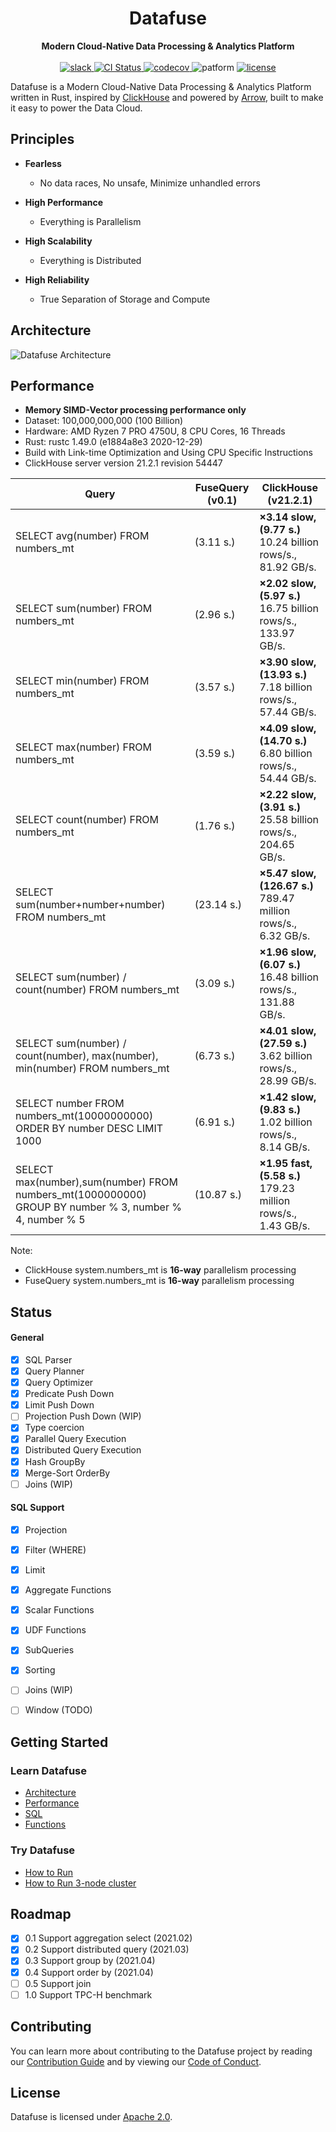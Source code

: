 <div align="center">
<h1>Datafuse</h1>
<strong>
Modern Cloud-Native Data Processing & Analytics Platform
</strong>

<br>
<br>

<div>
<a href="https://join.slack.com/t/datafusecloud/shared_invite/zt-nojrc9up-50IRla1Y1h56rqwCTkkDJA">
<img src="https://badgen.net/badge/Slack/Join%20Datafuse/0abd59?icon=slack" alt="slack" />
</a>

<a href="https://github.com/datafuselabs/datafuse/actions">
<img src="https://github.com/datafuselabs/datafuse/actions/workflows/unit-tests.yml/badge.svg" alt="CI Status" />
</a>

<a href="https://codecov.io/gh/datafuselabs/datafuse">
<img src="https://codecov.io/gh/datafuselabs/datafuse/branch/master/graph/badge.svg" alt="codecov" />
</a>

<img src="https://img.shields.io/badge/Platform-Linux,%20ARM,%20OS%20X,%20Windows-green.svg?style=flat" alt="patform" />

<a href="https://opensource.org/licenses/Apache-2.0">
<img src="https://img.shields.io/badge/License-Apache%202.0-blue.svg" alt="license" />
</a>

</div>
</div>

Datafuse is a Modern Cloud-Native Data Processing & Analytics Platform written
in Rust, inspired by [ClickHouse](https://github.com/ClickHouse/ClickHouse) and powered by [Arrow](https://github.com/apache/arrow), built to make it easy to power the Data Cloud.

## Principles

* **Fearless**
  - No data races, No unsafe, Minimize unhandled errors

* **High Performance** 
  - Everything is Parallelism
  
* **High Scalability**
  - Everything is Distributed
  
* **High Reliability**
  - True Separation of Storage and Compute

## Architecture

![Datafuse Architecture](https://datafuse-1253727613.cos.ap-hongkong.myqcloud.com/datafuse-v1.svg)

## Performance

* **Memory SIMD-Vector processing performance only**
* Dataset: 100,000,000,000 (100 Billion)
* Hardware: AMD Ryzen 7 PRO 4750U, 8 CPU Cores, 16 Threads
* Rust: rustc 1.49.0 (e1884a8e3 2020-12-29)
* Build with Link-time Optimization and Using CPU Specific Instructions
* ClickHouse server version 21.2.1 revision 54447

|Query |FuseQuery (v0.1)| ClickHouse (v21.2.1)|
|-------------------------------|---------------| ----|
|SELECT avg(number) FROM numbers_mt | (3.11 s.)| **×3.14 slow, (9.77 s.)** <br /> 10.24 billion rows/s., 81.92 GB/s.|
|SELECT sum(number) FROM numbers_mt | (2.96 s.)| **×2.02 slow, (5.97 s.)** <br /> 16.75 billion rows/s., 133.97 GB/s.|
|SELECT min(number) FROM numbers_mt | (3.57 s.)| **×3.90 slow, (13.93 s.)** <br /> 7.18 billion rows/s., 57.44 GB/s.|
|SELECT max(number) FROM numbers_mt | (3.59 s.)| **×4.09 slow, (14.70 s.)** <br /> 6.80 billion rows/s., 54.44 GB/s.|
|SELECT count(number) FROM numbers_mt | (1.76 s.)| **×2.22 slow, (3.91 s.)** <br /> 25.58 billion rows/s., 204.65 GB/s.|
|SELECT sum(number+number+number) FROM numbers_mt | (23.14 s.)|**×5.47 slow, (126.67 s.)** <br /> 789.47 million rows/s., 6.32 GB/s.|
|SELECT sum(number) / count(number) FROM numbers_mt | (3.09 s.) | **×1.96 slow, (6.07 s.)** <br /> 16.48 billion rows/s., 131.88 GB/s.|
|SELECT sum(number) / count(number), max(number), min(number) FROM numbers_mt |(6.73 s.)| **×4.01 slow, (27.59 s.)** <br /> 3.62 billion rows/s., 28.99 GB/s.|
|SELECT number FROM numbers_mt(10000000000) ORDER BY number DESC LIMIT 1000|(6.91 s.)| **×1.42 slow, (9.83 s.)** <br /> 1.02 billion rows/s., 8.14 GB/s.|
|SELECT max(number),sum(number) FROM numbers_mt(1000000000) GROUP BY number % 3, number % 4, number % 5 |(10.87 s.)| **×1.95 fast, (5.58 s.)** <br /> 179.23 million rows/s., 1.43 GB/s.|


Note:
* ClickHouse system.numbers_mt is <b>16-way</b> parallelism processing
* FuseQuery system.numbers_mt is <b>16-way</b> parallelism processing

## Status

#### General

- [x] SQL Parser
- [x] Query Planner
- [x] Query Optimizer
- [x] Predicate Push Down
- [x] Limit Push Down
- [ ] Projection Push Down (WIP)
- [x] Type coercion
- [x] Parallel Query Execution
- [x] Distributed Query Execution
- [x] Hash GroupBy
- [x] Merge-Sort OrderBy
- [ ] Joins (WIP)

#### SQL Support

- [x] Projection
- [x] Filter (WHERE)
- [x] Limit
- [x] Aggregate Functions
- [x] Scalar Functions
- [x] UDF Functions
- [x] SubQueries
- [x] Sorting
- [ ] Joins (WIP)
- [ ] Window (TODO)


## Getting Started

### Learn Datafuse

* [Architecture](docs/overview/architecture.md)
* [Performance](docs/overview/performance.md)
* [SQL](docs/sqlstatement/)
* [Functions](docs/functions/)

### Try Datafuse

* [How to Run](docs/overview/building-and-running.md)
* [How to Run 3-node cluster](deploy/examples/3-ndoes-cluster.sh)

## Roadmap

- [x] 0.1 Support aggregation select (2021.02)
- [x] 0.2 Support distributed query (2021.03)
- [x] 0.3 Support group by (2021.04)
- [x] 0.4 Support order by (2021.04)
- [ ] 0.5 Support join
- [ ] 1.0 Support TPC-H benchmark

## Contributing

You can learn more about contributing to the Datafuse project by reading our [Contribution Guide](docs/development/contributing.md) and by viewing our [Code of Conduct](docs/policies/code-of-conduct.md).

## License

Datafuse is licensed under [Apache 2.0](LICENSE).
